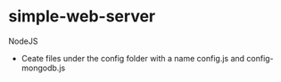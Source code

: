 # simple-web-server
NodeJS

* Ceate files under the config folder with a name config.js and config-mongodb.js
